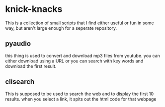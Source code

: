 # knick-knacks
This is a collection of small scripts that I find either useful or fun in some 
way, but aren't large enough for a seperate repository.

## pyaudio
this thing is used to convert and download mp3 files from youtube. you can either
download using a URL or you can search with key words and download the first result.

## clisearch 
This is supposed to be used to search the web and to display the first 10 results. 
when you select a link, it spits out the html code for that webpage


